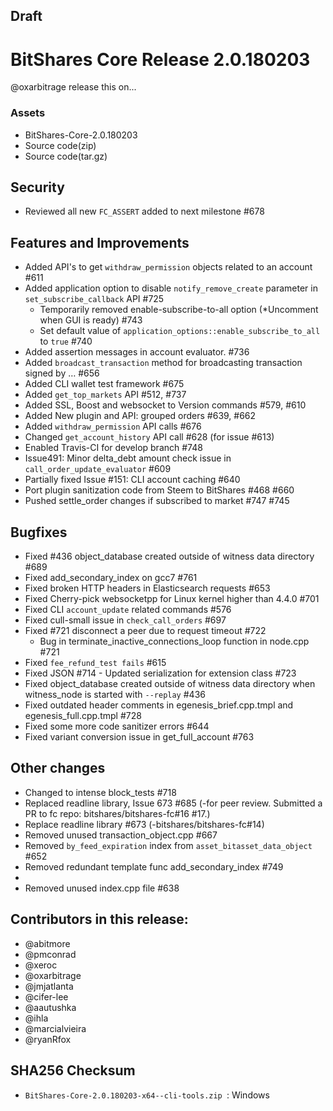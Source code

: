## ****Draft****

# BitShares Core Release 2.0.180203
@oxarbitrage release this on...


### Assets
- BitShares-Core-2.0.180203
- Source code(zip)
- Source code(tar.gz)

## Security
* Reviewed all new `FC_ASSERT` added to next milestone #678

## Features and Improvements
* Added API's to get `withdraw_permission` objects related to an account #611
* Added application option to disable `notify_remove_create` parameter in `set_subscribe_callback` API #725
  - Temporarily removed enable-subscribe-to-all option (*Uncomment when GUI is ready) #743 
  - Set default value of `application_options::enable_subscribe_to_all` to `true` #740
* Added assertion messages in account evaluator. #736
* Added `broadcast_transaction` method for broadcasting transaction signed by … #656
* Added CLI wallet test framework #675
* Added `get_top_markets` API #512, #737
* Added SSL, Boost and websocket to Version commands #579, #610
* Added New plugin and API: grouped orders #639, #662
* Added `withdraw_permission` API calls #676
* Changed `get_account_history` API call #628 (for issue #613)
* Enabled Travis-CI for develop branch #748
* Issue491: Minor delta_debt amount check issue in `call_order_update_evaluator` #609
* Partially fixed Issue #151: CLI account caching #640
* Port plugin sanitization code from Steem to BitShares #468 #660
* Pushed settle_order changes if subscribed to market #747 #745

## Bugfixes
* Fixed #436 object_database created outside of witness data directory #689
* Fixed add_secondary_index on gcc7 #761
* Fixed broken HTTP headers in Elasticsearch requests #653
* Fixed Cherry-pick websocketpp for Linux kernel higher than 4.4.0 #701
* Fixed CLI `account_update` related commands #576
* Fixed cull-small issue in `check_call_orders` #697
* Fixed #721 disconnect a peer due to request timeout #722
  - Bug in terminate_inactive_connections_loop function in node.cpp #721
* Fixed `fee_refund_test fails` #615
* Fixed JSON #714 - Updated serialization for extension class #723
* Fixed object_database created outside of witness data directory when witness_node is started with `--replay` #436
* Fixed outdated header comments in egenesis_brief.cpp.tmpl and egenesis_full.cpp.tmpl #728
* Fixed some more code sanitizer errors #644
* Fixed variant conversion issue in get_full_account #763


## Other changes
* Changed to intense block_tests #718
* Replaced readline library, Issue 673 #685 (-for peer review. Submitted a PR to fc repo: bitshares/bitshares-fc#16 #17.)
* Replace readline library #673 (-bitshares/bitshares-fc#14)
* Removed unused transaction_object.cpp #667
* Removed `by_feed_expiration` index from `asset_bitasset_data_object` #652
* Removed redundant template func add_secondary_index #749
* 
* Removed unused index.cpp file #638


## Contributors in this release:
* @abitmore
* @pmconrad
* @xeroc
* @oxarbitrage
* @jmjatlanta 
* @cifer-lee
* @aautushka 
* @ihla
* @marcialvieira
* @ryanRfox

## SHA256 Checksum
* `BitShares-Core-2.0.180203-x64--cli-tools.zip `: Windows 


